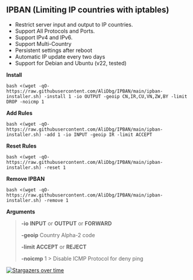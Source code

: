 ## IPBAN (Limiting IP countries with iptables)

- Restrict server input and output to IP countries.
- Support All Protocols and Ports.
- Support IPv4 and IPv6.
- Support Multi-Country
- Persistent settings after reboot
- Automatic IP update every two days
- Support for Debian and Ubuntu (v22, tested)

**Install**
```
bash <(wget -qO- https://raw.githubusercontent.com/AliDbg/IPBAN/main/ipban-installer.sh) -install 1 -io OUTPUT -geoip CN,IR,CU,VN,ZW,BY -limit DROP -noicmp 1
```


**Add Rules**
```
bash <(wget -qO- https://raw.githubusercontent.com/AliDbg/IPBAN/main/ipban-installer.sh) -add 1 -io INPUT -geoip IR -limit ACCEPT
```

**Reset Rules**
```
bash <(wget -qO- https://raw.githubusercontent.com/AliDbg/IPBAN/main/ipban-installer.sh) -reset 1
```

**Remove IPBAN**
```
bash <(wget -qO- https://raw.githubusercontent.com/AliDbg/IPBAN/main/ipban-installer.sh) -remove 1
```
**Arguments**
>
> **-io** **INPUT** or **OUTPUT** or **FORWARD**
>
> **-geoip** Country	Alpha-2 code
>
> **-limit**  **ACCEPT** or **REJECT** 
>
> **-noicmp** 1 > Disable ICMP Protocol for deny ping


[![Stargazers over time](https://starchart.cc/AliDbg/IPBAN.svg)](https://starchart.cc/AliDbg/IPBAN)
